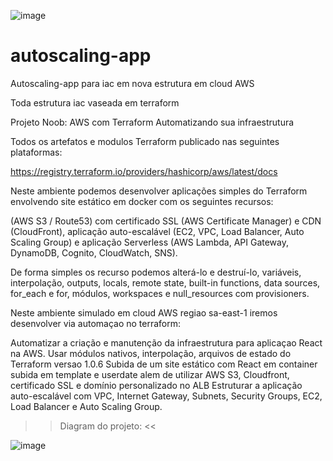 ![image](https://user-images.githubusercontent.com/30444491/134281995-fe315445-f908-4e25-b82a-ffcca961ec89.png)

# autoscaling-app
Autoscaling-app para iac em nova estrutura em cloud AWS

Toda estrutura iac vaseada em terraform

Projeto Noob: AWS com Terraform Automatizando sua infraestrutura

Todos os artefatos e modulos Terraform publicado nas seguintes plataformas:

https://registry.terraform.io/providers/hashicorp/aws/latest/docs

Neste ambiente podemos desenvolver aplicações simples do Terraform envolvendo site estático em docker com os seguintes recursos:

(AWS S3 / Route53) com certificado SSL (AWS Certificate Manager) e CDN (CloudFront), aplicação auto-escalável (EC2, VPC, Load Balancer, Auto Scaling Group) e aplicação Serverless (AWS Lambda, API Gateway, DynamoDB, Cognito, CloudWatch, SNS).

De forma simples os recurso podemos alterá-lo e destruí-lo, variáveis, interpolação, outputs, locals, remote state, built-in functions, data sources, for_each e for, módulos, workspaces e null_resources com provisioners.


Neste ambiente simulado em cloud AWS regiao sa-east-1 iremos desenvolver via automaçao no terraform:

Automatizar a criação e manutenção da infraestrutura para aplicaçao React na AWS.
Usar módulos nativos, interpolação, arquivos de estado do Terraform versao 1.0.6
Subida de um site estático com React em container subida em template e userdate alem de utilizar AWS S3, Cloudfront, certificado SSL e domínio personalizado no ALB
Estruturar a aplicação auto-escalável com VPC, Internet Gateway, Subnets, Security Groups, EC2, Load Balancer e Auto Scaling Group.

 >> Diagram do projeto: <<

![image](https://user-images.githubusercontent.com/30444491/134282100-a666ab96-ae67-4d41-bcfb-fe154cabc172.png)

